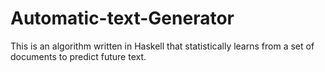 # Automatic-text-Generator
This is an algorithm written in Haskell that statistically learns from a set of documents to predict future text.

